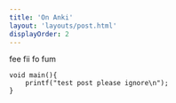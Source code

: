 ```yaml
---
title: 'On Anki'
layout: 'layouts/post.html'
displayOrder: 2
---
```


fee fii fo fum

```clike
void main(){
    printf("test post please ignore\n");
}
```